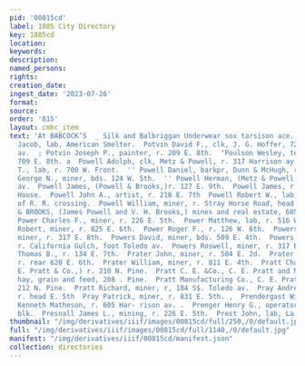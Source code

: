 ```yaml
---
pid: '00815cd'
label: 1885 City Directory
key: 1885cd
location: 
keywords: 
description: 
named_persons: 
rights: 
creation_date: 
ingest_date: '2023-07-26'
format: 
source: 
order: '815'
layout: cmhc_item
text: 'At BABCOCK’S  _ Silk and Balbriggan Underwear sox tarsison ace.  POT 203 PRE        Potts
  Jacob, lab, American Smelter.  Potvin David F., clk, J. G. Hoffer, 721 Harrison
  av.  ; Potvin Joseph P., painter, r. 209 E. 8th.  ‘Poulson Wesley, teamster, r.
  709 E. 8th. a  Powell Adolph, clk, Metz & Powell, r. 317 Harrison ay.  Powell Charies
  T., lab, r. 700 W. Front.  '' Powell Daniel, barkpr, Dunn & McHugh, r. 114 W. 4th.  Powell
  George N., miner, bds. 124 W. 5th.  '' Powell Herman, (Metz & Powell,) r. 317 Harrison
  av.  Powell James, (Powell & Brooks,)r. 127 E. 9th.  Powell James, r. Leadville
  House.  Powell John A., artist, r. 216 E. 7th  Powell Robert W., lab, r. Elm, west
  of R. R. crossing.  Powell William, miner, r. Stray Horse Road, head HE. 4th.  POWELL
  & BROOKS, (James Powell and V. H. Brooks,) mines and real estate, 605 Harrison av.  .
  Power Charles F., miner, r. 226 E. 5th.  Power Matthew, lab, r. 516 W. Chestnut.  Power
  Robert, miner, r. 825 E. 6th.  Power Roger F., r. 126 W. 6th.  Powers Charles R.,
  miner, r. 317 E. 8th.  Powers David, miner, bds. 509 E. 4th.  Powers Patrick, teamster,
  r. California Gulch, foot Toledo av.  Powers Roswell, miner, r. 317 E. 8th.  Powers
  Thomas B., r. 134 E. 7th.  Prater John, miner, r. 504 E. 2d.  Prater John C., miner,
  r. rear 620 E. 6th.  Prater William, miner, r. 811 E. 4th.  Pratt Charles E., (C.
  E. Pratt & Co.,) r. 210 N. Pine.  Pratt C. E. &Co., C. E. Pratt and M. J. Kilkenny,)
  hay, grain and feed, 208 . Pine.  Pratt Manufacturing Co., C. E. Pratt, manager,
  212 N. Pine.  Pratt Richard, miner, r, 184 S$. Toledo av.  Pray Andrew W., blksmith,
  r. head E. 5th  Pray Patrick, miner, r. 831 E. 5th. ,  Prendergast William J., tailor,
  Kenneth Matheson, r. 605 Har- rison av. .  Prenger Henry G., operator, r. 6 Chicago
  blk.  Presnall James L., mining, r. 226 E. 5th.  Prest John, lab, La Plata Smelter.       '
thumbnail: "/img/derivatives/iiif/images/00815cd/full/250,/0/default.jpg"
full: "/img/derivatives/iiif/images/00815cd/full/1140,/0/default.jpg"
manifest: "/img/derivatives/iiif/00815cd/manifest.json"
collection: directories
---
```

